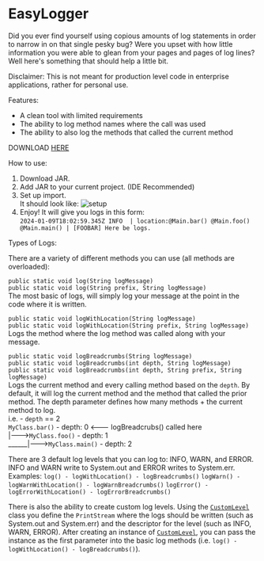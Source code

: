 # EasyLogger
Did you ever find yourself using copious amounts of log statements in order to narrow in on that single pesky bug? Were you upset with how little information you were able to glean from your pages and pages of log lines? Well here's something that should help a little bit. 

Disclaimer: This is not meant for production level code in enterprise applications, rather for personal use. 

Features:
* A clean tool with limited requirements
* The ability to log method names where the call was used
* The ability to also log the methods that called the current method

DOWNLOAD [HERE](https://github.com/eric-d-setter/EasyLogger/releases) 

How to use:

1. Download JAR.
2. Add JAR to your current project. (IDE Recommended)
3. Set up import. <br>
   It should look like:
   ![setup](https://github.com/eric-dybsetter/EasyLogger/assets/152906974/db0ae4f3-3310-4061-8e48-8d572cae49ba)
4. Enjoy!
   It will give you logs in this form: <br>
   `2024-01-09T18:02:59.345Z INFO  | location:@Main.bar() @Main.foo() @Main.main() | [FOOBAR] Here be logs.`

Types of Logs:

There are a variety of different methods you can use (all methods are overloaded):

`public static void log(String logMessage)`<br>
`public static void log(String prefix, String logMessage)`<br>
The most basic of logs, will simply log your message at the point in the code where it is written.

`public static void logWithLocation(String logMessage)`<br>
`public static void logWithLocation(String prefix, String logMessage)`<br>
Logs the method where the log method was called along with your message.

`public static void logBreadcrumbs(String logMessage)`<br>
`public static void logBreadcrumbs(int depth, String logMessage)`<br>
`public static void logBreadcrumbs(int depth, String prefix, String logMessage)`<br>
Logs the current method and every calling method based on the `depth`. By default, it will log the current method and the method that called the prior method. The depth parameter defines how many methods + the current method to log.
<br>i.e. - `depth` == 2
<br>`MyClass.bar()` - depth: 0 <--- logBreadcrubs() called here
<br> |--->`MyClass.foo()` - depth: 1
<br> ______|--->`MyClass.main()` - depth: 2      

There are 3 default log levels that you can log to: INFO, WARN, and ERROR. INFO and WARN write to System.out and ERROR writes to System.err. <br>
Examples: `log() - logWithLocation() - logBreadcrumbs()` `logWarn() - logWarnWithLocation() - logWarnBreadcrumbs()` `logError() - logErrorWithLocation() - logErrorBreadcrumbs()`<br>

There is also the ability to create custom log levels. Using the [`CustomLevel`](https://github.com/eric-d-setter/EasyLogger/blob/main/EasyLogger/src/com/easylogger/log/CustomLevel.java) class you define the `PrintStream` where the logs should be written (such as System.out and System.err) and the descriptor for the level (such as INFO, WARN, ERROR). After creating an instance of [`CustomLevel`](https://github.com/eric-d-setter/EasyLogger/blob/main/EasyLogger/src/com/easylogger/log/CustomLevel.java), you can pass the instance as the first parameter into the basic log methods (i.e. `log() - logWithLocation() - logBreadcrumbs()`).
